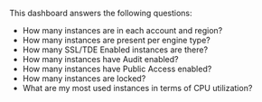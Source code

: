 This dashboard answers the following questions:

- How many instances are in each account and region?
- How many instances are present per engine type?
- How many SSL/TDE Enabled instances are there?
- How many instances have Audit enabled?
- How many instances have Public Access enabled?
- How many instances are locked?
- What are my most used instances in terms of CPU utilization?